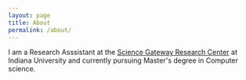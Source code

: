 ```yaml
---
layout: page
title: About
permalink: /about/
---
```


I am a Research Asssistant at the [Science Gateway Research Center](https://sgrc.iu.edu/) at Indiana University and currently pursuing Master's degree in Computer science.
